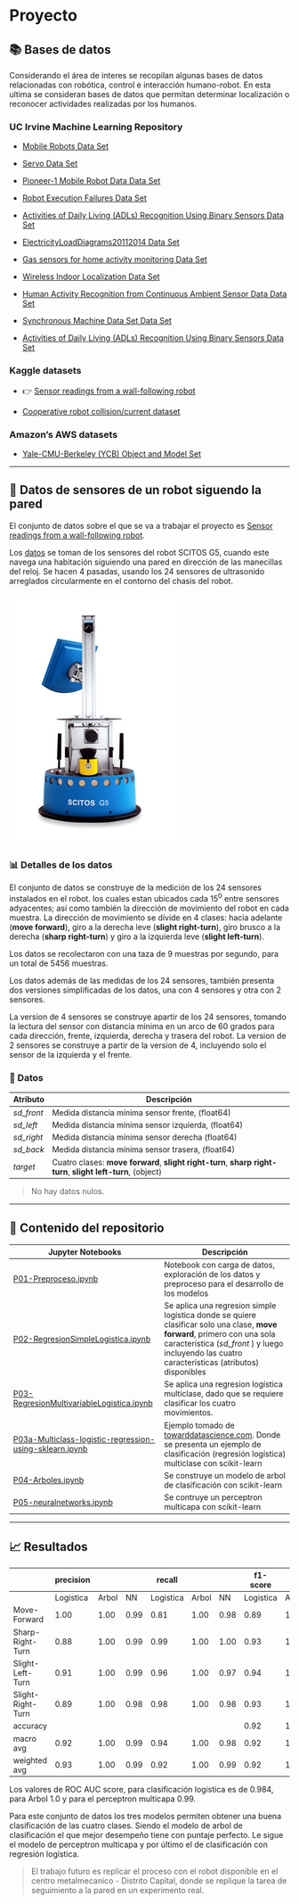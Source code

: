 # Proyecto


## 📚 Bases de datos

Considerando el área de interes se recopilan algunas bases de datos relacionadas con robótica, control e interacción humano-robot. En esta ultima se consideran bases de datos que permitan determinar localización o reconocer actividades realizadas por los humanos.

### UC Irvine Machine Learning Repository
* [Mobile Robots Data Set](https://archive.ics.uci.edu/ml/datasets/Mobile+Robots)

* [Servo Data Set](https://archive.ics.uci.edu/ml/datasets/Servo)

* [Pioneer-1 Mobile Robot Data Data Set](https://archive.ics.uci.edu/ml/datasets/Pioneer-1+Mobile+Robot+Data)

* [Robot Execution Failures Data Set](https://archive.ics.uci.edu/ml/datasets/Robot+Execution+Failures)

* [Activities of Daily Living (ADLs) Recognition Using Binary Sensors Data Set](https://archive.ics.uci.edu/ml/datasets/Activities+of+Daily+Living+%28ADLs%29+Recognition+Using+Binary+Sensors)

* [ElectricityLoadDiagrams20112014 Data Set](https://archive.ics.uci.edu/ml/datasets/ElectricityLoadDiagrams20112014)

* [Gas sensors for home activity monitoring Data Set](https://archive.ics.uci.edu/ml/datasets/Gas+sensors+for+home+activity+monitoring)

* [Wireless Indoor Localization Data Set](https://archive.ics.uci.edu/ml/datasets/Wireless+Indoor+Localization)

* [Human Activity Recognition from Continuous Ambient Sensor Data Data Set](https://archive.ics.uci.edu/ml/datasets/Human+Activity+Recognition+from+Continuous+Ambient+Sensor+Data)

* [Synchronous Machine Data Set Data Set](https://archive.ics.uci.edu/ml/datasets/Synchronous+Machine+Data+Set)

* [Activities of Daily Living (ADLs) Recognition Using Binary Sensors Data Set](https://archive.ics.uci.edu/ml/datasets/Activities+of+Daily+Living+%28ADLs%29+Recognition+Using+Binary+Sensors)

### Kaggle datasets

* :point_right: [Sensor readings from a wall-following robot](https://www.kaggle.com/uciml/wall-following-robot)

* [Cooperative robot collision/current dataset](https://www.kaggle.com/intema/cooperative-robot-collisioncurrent-dataset)

### Amazon’s AWS datasets

* [Yale-CMU-Berkeley (YCB) Object and Model Set](https://registry.opendata.aws/ycb-benchmarks/)


---
<!-- # Sensor readings from a wall-following robot -->
## :robot: Datos de sensores de un robot siguendo la pared

El conjunto de datos sobre el que se va a trabajar el proyecto es [Sensor readings from a wall-following robot](https://www.kaggle.com/uciml/wall-following-robot). 

 <!-- The data were collected as the SCITOS G5 robot navigates through the room following the wall in a clockwise direction, for 4 rounds, using 24 ultrasound sensors arranged circularly around its 'waist'. -->

Los [datos](https://www.kaggle.com/uciml/wall-following-robot) se toman de los sensores del robot SCITOS G5, cuando este navega una habitación siguiendo una pared en dirección de las manecillas del reloj. Se hacen 4 pasadas, usando los 24 sensores de ultrasonido arreglados circularmente en el contorno del chasis del robot.

![robot](images/mobile-robots-scitos_g5-1.jpg)


<!-- Dado que los datos son series de tiempo, se busca tratar cada instancia independiente -->

### :bar_chart: Detalles de los datos

El conjunto de datos se construye de la medición de los 24 sensores instalados en el robot. los cuales estan ubicados cada $15^0$ entre sensores adyacentes;  así como también la dirección de movimiento del robot en cada muestra. La dirección  de movimiento se divide en 4 clases: hacia adelante (**move forward**), giro a la derecha leve (**slight right-turn**), giro brusco a la derecha (**sharp right-turn**) y giro a la izquierda leve (**slight left-turn**). 

Los datos se recolectaron con una taza de 9 muestras por segundo, para un total de $5456$ muestras.

Los datos además de las medidas de los 24 sensores, también presenta dos versiones simplificadas de los datos, una con 4 sensores y otra con 2 sensores.

La version de 4 sensores se construye apartir de los 24 sensores, tomando la lectura del sensor con distancia minima en un arco de 60 grados para cada dirección, frente, izquierda, derecha y trasera del robot. La version de 2 sensores se construye a partir de la version de 4, incluyendo solo el sensor de la izquierda y el frente.

<!-- Mas sensores puede incorporar mas ruido,  -->
<!-- Slight right -> meaning that the road changes directly slightly, perhaps less than 15 degrees, and you should follow the road to the right. -->

### :pushpin: Datos

|Atributo | Descripción |
|--------------|-------------|
|_sd_front_ | Medida distancia mínima sensor frente, (float64) |
|_sd_left_ | Medida distancia mínima sensor izquierda, (float64)|
|_sd_right_ |Medida distancia mínima sensor derecha (float64) |
|_sd_back_ | Medida distancia mínima sensor trasera, (float64)|
|_target_ | Cuatro clases: **move forward**, **slight right-turn**, **sharp right-turn**, **slight left-turn**, (object)|

> No hay datos nulos.


---

## 📝 Contenido del repositorio

|  Jupyter Notebooks  |        Descripción         |
|------------|----------------------------|
|[P01-Preproceso.ipynb](P01-Preproceso.ipynb) | Notebook con carga de datos, exploración de los datos y preproceso para el desarrollo de los modelos |
|[P02-RegresionSimpleLogistica.ipynb](P02-RegresionSimpleLogistica.ipynb)| Se aplica una regresion simple logística donde se quiere clasificar solo una clase, **move forward**, primero con una sola característica (_sd_front_ ) y luego incluyendo las cuatro características (atributos) disponibles|
|[P03-RegresionMultivariableLogistica.ipynb](P03-RegresionMultivariableLogistica.ipynb)| Se aplica una regresion logística multiclase, dado que se requiere clasificar los cuatro movimientos.|
|[P03a-Multiclass-logistic-regression-using-sklearn.ipynb](P03a-Multiclass-logistic-regression-using-sklearn.ipynb)|Ejemplo tomado de [towarddatascience.com](https://towardsdatascience.com/logistic-regression-using-python-sklearn-numpy-mnist-handwriting-recognition-matplotlib-a6b31e2b166a). Donde se presenta un ejemplo de clasificación (regresión logística) multiclase con scikit-learn|
|[P04-Arboles.ipynb](P04-Arboles.ipynb)|Se construye un modelo de arbol de clasificación con scikit-learn|
|[P05-neuralnetworks.ipynb](P05-neuralnetworks.ipynb)| Se contruye un perceptron multicapa con scikit-learn|

---

## :chart_with_upwards_trend: Resultados

|                     | precision    |        |       | recall    |       |       | f1-score  |       |       | support |
|---------------------|--------------|--------|-------|-----------|-------|-------|-----------|-------|-------|---------|
|                     | Logistica    | Arbol  | NN    | Logistica | Arbol | NN    | Logistica | Arbol | NN    |         |
| Move-Forward        | 1.00         | 1.00   |  0.99 | 0.81      | 1.00  | 0.98  | 0.89      | 1.00  |  0.99 | 409     |
| Sharp-Right-Turn    | 0.88         | 1.00   |  0.99 | 0.99      | 1.00  | 1.00  | 0.93      | 1.00  | 0.99  | 446     |
| Slight-Left-Turn    | 0.91         | 1.00   | 0.99  | 0.96      | 1.00  | 0.97  | 0.94      | 1.00  | 0.98  | 76      |
| Slight-Right-Turn   |  0.89        | 1.00   | 0.98  | 0.98      | 1.00  |  0.98 | 0.93      | 1.00  | 0.98  | 161     |
| accuracy            |              |        |       |           |       |       |   0.92    | 1.00  |  0.99 | 1092    |
| macro avg           | 0.92         | 1.00   | 0.99  | 0.94      | 1.00  |  0.98 | 0.92      | 1.00  | 0.98  | 1092    |
| weighted avg        | 0.93         | 1.00   | 0.99  | 0.92      | 1.00  | 0.99  | 0.92      | 1.00  |  0.99 | 1092    |


Los valores de ROC AUC score, para clasificación logistica es de $0.984$, para Arbol $1.0$ y para el perceptron multicapa $0.99$.  

Para este conjunto de datos los tres modelos permiten obtener una buena clasificación de las cuatro clases. Siendo el modelo de arbol de clasificación el que mejor desempeño tiene con puntaje perfecto. Le sigue el modelo de perceptron multicapa y por último el de clasificación con regresión logística.

> El trabajo futuro es replicar el proceso con el robot disponible en el centro metalmecanico - Distrito Capital, donde se replique la tarea de seguimiento a la pared en un experimento real.